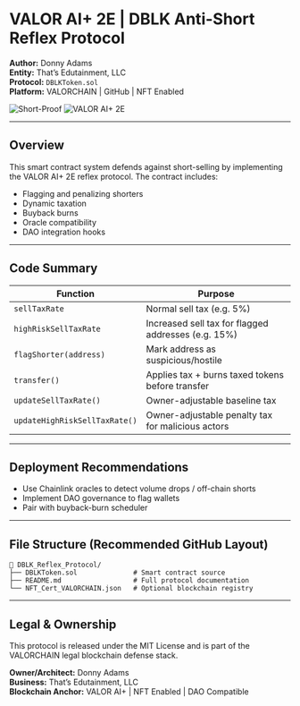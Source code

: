 
# VALOR AI+ 2E | DBLK Anti-Short Reflex Protocol  
**Author:** Donny Adams  
**Entity:** That’s Edutainment, LLC  
**Protocol:** `DBLKToken.sol`  
**Platform:** VALORCHAIN | GitHub | NFT Enabled

![Short-Proof](https://img.shields.io/badge/Short--Proof-Engine-red?style=for-the-badge)
![VALOR AI+ 2E](https://img.shields.io/badge/VALOR%20AI%2B-2E%20Activated-purple?style=for-the-badge)

---

## Overview  
This smart contract system defends against short-selling by implementing the VALOR AI+ 2E reflex protocol. The contract includes:
- Flagging and penalizing shorters
- Dynamic taxation
- Buyback burns
- Oracle compatibility
- DAO integration hooks

---

## Code Summary

| Function                    | Purpose                                                   |
|----------------------------|-----------------------------------------------------------|
| `sellTaxRate`              | Normal sell tax (e.g. 5%)                                 |
| `highRiskSellTaxRate`      | Increased sell tax for flagged addresses (e.g. 15%)       |
| `flagShorter(address)`     | Mark address as suspicious/hostile                        |
| `transfer()`               | Applies tax + burns taxed tokens before transfer          |
| `updateSellTaxRate()`      | Owner-adjustable baseline tax                             |
| `updateHighRiskSellTaxRate()` | Owner-adjustable penalty tax for malicious actors      |

---

## Deployment Recommendations
- Use Chainlink oracles to detect volume drops / off-chain shorts
- Implement DAO governance to flag wallets
- Pair with buyback-burn scheduler

---

## File Structure (Recommended GitHub Layout)
```
📁 DBLK_Reflex_Protocol/
├── DBLKToken.sol              # Smart contract source
├── README.md                  # Full protocol documentation
└── NFT_Cert_VALORCHAIN.json   # Optional blockchain registry
```

---

## Legal & Ownership
This protocol is released under the MIT License and is part of the VALORCHAIN legal blockchain defense stack.

**Owner/Architect:** Donny Adams  
**Business:** That’s Edutainment, LLC  
**Blockchain Anchor:** VALOR AI+ | NFT Enabled | DAO Compatible

